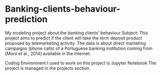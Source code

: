 # Banking-clients-behaviour-prediction
My modeling project about the banking clients' behaviour
Subject: 
This project aims to predict if the client will take the term deposit product proposed by telemarketing activity.
The data is about direct marketing campaigns (phone calls) of a Portuguese banking institution coming from [Moro et al., 2014] available
in the internet.

Coding Environment I used to work on this project is Jupyter Notebook
The project is managed in the projects section.
